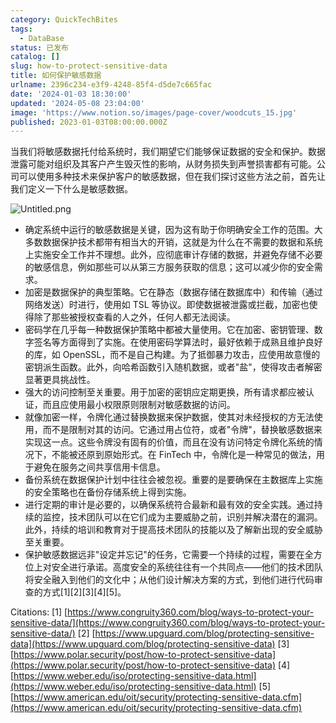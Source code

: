 ```yaml
---
category: QuickTechBites
tags:
  - DataBase
status: 已发布
catalog: []
slug: how-to-protect-sensitive-data
title: 如何保护敏感数据
urlname: 2396c234-e3f9-4248-85f4-d5de7c665fac
date: '2024-01-03 18:30:00'
updated: '2024-05-08 23:04:00'
image: 'https://www.notion.so/images/page-cover/woodcuts_15.jpg'
published: 2023-01-03T08:00:00.000Z
---
```


当我们将敏感数据托付给系统时，我们期望它们能够保证数据的安全和保护。数据泄露可能对组织及其客户产生毁灭性的影响，从财务损失到声誉损害都有可能。公司可以使用多种技术来保护客户的敏感数据，但在我们探讨这些方法之前，首先让我们定义一下什么是敏感数据。


![Untitled.png](https://prod-files-secure.s3.us-west-2.amazonaws.com/5d24fe63-e567-4804-86f9-9fdc62e13082/aa7e6578-50d6-4f37-a4e4-28071bd0fba3/Untitled.png?X-Amz-Algorithm=AWS4-HMAC-SHA256&X-Amz-Content-Sha256=UNSIGNED-PAYLOAD&X-Amz-Credential=ASIAZI2LB466XWCEIY76%2F20250224%2Fus-west-2%2Fs3%2Faws4_request&X-Amz-Date=20250224T053822Z&X-Amz-Expires=3600&X-Amz-Security-Token=IQoJb3JpZ2luX2VjEOz%2F%2F%2F%2F%2F%2F%2F%2F%2F%2FwEaCXVzLXdlc3QtMiJGMEQCIBLzVbNTiJSM2tkQDjnaDpEL%2FxkG0Q9%2FsvBorAySmR94AiBCSpfJS2h4B%2FC19xRj1TW4bVunEcasJatPSdt5K10y7Sr%2FAwglEAAaDDYzNzQyMzE4MzgwNSIMinGlyga3gqNFM6FZKtwD%2B0NGF2Y8IYNFBK%2BHwg%2BjmDl7Jqsw6rzOpi3vrX8rpjIeaBoBU1ekRcupoRZvmoJni%2BdG3hfkX9M0OX8Bzgb0oanmvnnzbXECzOK4%2Bus4dLkc5Uu3f%2BY67XCPBzZqe4pVXfqIjke0yf%2Bz716v%2BVR85A7TA3BQGFghVc7nNhkNPgDwE0VTvzUXD1VOK0K5h7T07PBoA0lfBMSDkbWQhCUPoCgKkVro9wTPfQsG1nrVAAmQCZTrXrnviDSizjWBSX7Gh%2BAOXimIdNWbM4STjCjTwSwSzwWSHVycpqBpWDUF1154RSg8x7nnEa6GBE3PZNU989ciZmjQ6PrRaIA97KbVsLFmlBecBLWybpkhHwrMN4oREkloio%2F9EdEZllott3LAn0yzU6Nvh1K72NDOxzKobZqDOU8iKFkfF1vJH%2BL9KZy7Xz1N8kaxgk%2BEB5wIFMsxk5UV%2BZeYVNSF8fZmjCjxu5ZDDOMYAKF89VHKTe%2Fagv%2BjwMvuTfasKMLBzZ1sJx%2BuMfw8QjF4Uf96SpdYNkRfw%2BYzA7yYE0kUuHBjdPlCH%2Bp3JizIOGruc5e8L1i63CmJ9waVW0kuV%2Bqz%2BLsykygm3ujeDDUEAJd5wvIF0JH6m02pchRHcg4sbVzdbDEw6%2BHvvQY6pgHoS%2BpNz%2BmrmLtEXoOMXt8QEZr6ZqwSEUMO8AxwPs5te0Gm%2Fq7VW2p6vv01rWmJuebhAVRhBoEhtkROHT3zjUDx7BUJxTh5752wHEYotWR1QgoQicTUSnvxEEzE6zZNjWtvtYVvb0JGH%2BMutnftz%2FH1KBayASUIi3r1Yi%2BOUboJJU2KGoLfB1ej53QIJWKGFpkV0QOjWPjDw3UBh%2BhwLXJsskA%2Fh%2FfX&X-Amz-Signature=eda8dfdaf0a8b546fd78446cd362d57468c22d513770fd13e815b0cd8207ef1a&X-Amz-SignedHeaders=host&x-id=GetObject)

- 确定系统中运行的敏感数据是关键，因为这有助于你明确安全工作的范围。大多数数据保护技术都带有相当大的开销，这就是为什么在不需要的数据和系统上实施安全工作并不理想。此外，应彻底审计存储的数据，并避免存储不必要的敏感信息，例如那些可以从第三方服务获取的信息；这可以减少你的安全需求。
- 加密是数据保护的典型策略。它在静态（数据存储在数据库中）和传输（通过网络发送）时进行，使用如 TSL 等协议。即使数据被泄露或拦截，加密也使得除了那些被授权查看的人之外，任何人都无法阅读。
- 密码学在几乎每一种数据保护策略中都被大量使用。它在加密、密钥管理、数字签名等方面得到了实施。在使用密码学算法时，最好依赖于成熟且维护良好的库，如 OpenSSL，而不是自己构建。为了抵御暴力攻击，应使用故意慢的密钥派生函数。此外，向哈希函数引入随机数据，或者"盐"，使得攻击者解密显著更具挑战性。
- 强大的访问控制至关重要。用于加密的密钥应定期更换，所有请求都应被认证，而且应使用最小权限原则限制对敏感数据的访问。
- 就像加密一样，令牌化通过替换数据来保护数据，使其对未经授权的方无法使用，而不是限制对其的访问。它通过用占位符，或者"令牌"，替换敏感数据来实现这一点。这些令牌没有固有的价值，而且在没有访问特定令牌化系统的情况下，不能被还原到原始形式。在 FinTech 中，令牌化是一种常见的做法，用于避免在服务之间共享信用卡信息。
- 备份系统在数据保护计划中往往会被忽视。重要的是要确保在主数据库上实施的安全策略也在备份存储系统上得到实施。
- 进行定期的审计是必要的，以确保系统符合最新和最有效的安全实践。通过持续的监控，技术团队可以在它们成为主要威胁之前，识别并解决潜在的漏洞。此外，持续的培训和教育对于提高技术团队的技能以及了解新出现的安全威胁至关重要。
- 保护敏感数据远非"设定并忘记"的任务，它需要一个持续的过程，需要在全方位上对安全进行承诺。高度安全的系统往往有一个共同点——他们的技术团队将安全融入到他们的文化中；从他们设计解决方案的方式，到他们进行代码审查的方式[1][2][3][4][5]。

Citations:
[1] [https://www.congruity360.com/blog/ways-to-protect-your-sensitive-data/](https://www.congruity360.com/blog/ways-to-protect-your-sensitive-data/)
[2] [https://www.upguard.com/blog/protecting-sensitive-data](https://www.upguard.com/blog/protecting-sensitive-data)
[3] [https://www.polar.security/post/how-to-protect-sensitive-data](https://www.polar.security/post/how-to-protect-sensitive-data)
[4] [https://www.weber.edu/iso/protecting-sensitive-data.html](https://www.weber.edu/iso/protecting-sensitive-data.html)
[5] [https://www.american.edu/oit/security/protecting-sensitive-data.cfm](https://www.american.edu/oit/security/protecting-sensitive-data.cfm)

